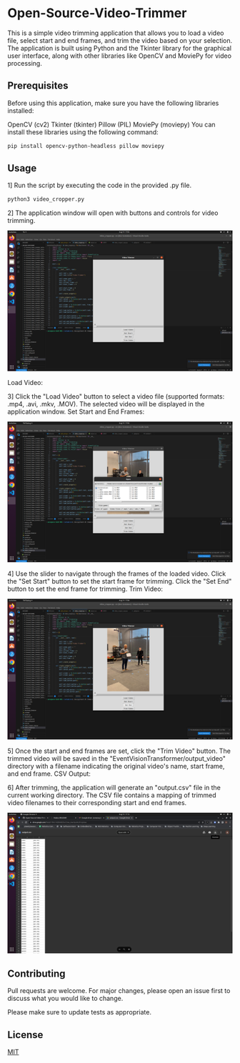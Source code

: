 # Open-Source-Video-Trimmer

This is a simple video trimming application that allows you to load a video file, select start and end frames, and trim the video based on your selection. The application is built using Python and the Tkinter library for the graphical user interface, along with other libraries like OpenCV and MoviePy for video processing.

## Prerequisites

Before using this application, make sure you have the following libraries installed:

OpenCV (cv2)
Tkinter (tkinter)
Pillow (PIL)
MoviePy (moviepy)
You can install these libraries using the following command:

```bash
pip install opencv-python-headless pillow moviepy
```

## Usage

1] Run the script by executing the code in the provided .py file.

```bash
python3 video_cropper.py
```

2] The application window will open with buttons and controls for video trimming.

![GUI](https://github.com/ZoreAnuj/Open-Source-Video-Trimmer/blob/main/assets/Screenshot%20from%202023-08-14%2017-05-30.png?raw=true)

Load Video:

3] Click the "Load Video" button to select a video file (supported formats: .mp4, .avi, .mkv, .MOV).
The selected video will be displayed in the application window.
Set Start and End Frames:

![Loading Video](https://github.com/ZoreAnuj/Open-Source-Video-Trimmer/blob/main/assets/Screenshot%20from%202023-08-14%2017-05-52.png?raw=true)

4] Use the slider to navigate through the frames of the loaded video.
Click the "Set Start" button to set the start frame for trimming.
Click the "Set End" button to set the end frame for trimming.
Trim Video:

![Setting Start Frame](https://github.com/ZoreAnuj/Open-Source-Video-Trimmer/blob/main/assets/Screenshot%20from%202023-08-14%2017-06-00.png?raw=true)

5] Once the start and end frames are set, click the "Trim Video" button.
The trimmed video will be saved in the "EventVisionTransformer/output_video" directory with a filename indicating the original video's name, start frame, and end frame.
CSV Output:

6] After trimming, the application will generate an "output.csv" file in the current working directory.
The CSV file contains a mapping of trimmed video filenames to their corresponding start and end frames.

![output.csv](https://github.com/ZoreAnuj/Open-Source-Video-Trimmer/blob/main/assets/Screenshot%20from%202023-08-14%2017-13-24.png?raw=true)


## Contributing

Pull requests are welcome. For major changes, please open an issue first
to discuss what you would like to change.

Please make sure to update tests as appropriate.

## License

[MIT](https://choosealicense.com/licenses/mit/)
